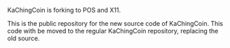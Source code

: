 KaChingCoin is forking to POS and X11. 

This is the public repository for the new source code of KaChingCoin. This code with be moved to the regular KaChingCoin repository, replacing the old source.

